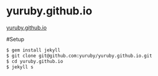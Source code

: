 # yuruby.github.io

[yuruby.github.io](http://yuruby.github.io/)

#Setup

```bash
$ gem install jekyll
$ git clone git@github.com:yuruby/yuruby.github.io.git
$ cd yuruby.github.io
$ jekyll s
```
